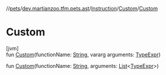 //[pets](../../../../index.md)/[dev.martianzoo.tfm.pets.ast](../../index.md)/[Instruction](../index.md)/[Custom](index.md)/[Custom](-custom.md)

# Custom

[jvm]\
fun [Custom](-custom.md)(functionName: [String](https://kotlinlang.org/api/latest/jvm/stdlib/kotlin/-string/index.html), vararg arguments: [TypeExpr](../../-type-expr/index.md))

fun [Custom](-custom.md)(functionName: [String](https://kotlinlang.org/api/latest/jvm/stdlib/kotlin/-string/index.html), arguments: [List](https://kotlinlang.org/api/latest/jvm/stdlib/kotlin.collections/-list/index.html)&lt;[TypeExpr](../../-type-expr/index.md)&gt;)
